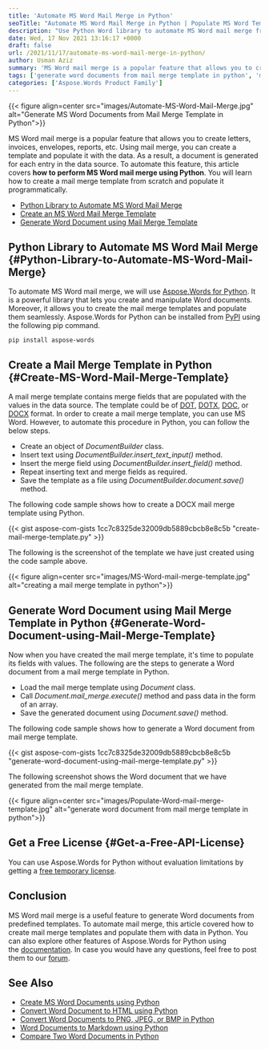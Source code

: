 ```yaml
---
title: 'Automate MS Word Mail Merge in Python'
seoTitle: "Automate MS Word Mail Merge in Python | Populate MS Word Templates"
description: "Use Python Word library to automate MS Word mail merge from within the Python applications. Generate Word documents from templates dynamically."
date: Wed, 17 Nov 2021 13:16:17 +0000
draft: false
url: /2021/11/17/automate-ms-word-mail-merge-in-python/
author: Usman Aziz
summary: 'MS Word mail merge is a popular feature that allows you to create letters, invoices, envelopes, reports, etc. Using mail merge, you can create a template and populate it with the data. As a result, a document is generated for each entry in the data source. To automate this feature, this article covers **how to perform MS Word mail merge using Python**. You will learn how to create a mail merge template from scratch and populate it programmatically.'
tags: ['generate word documents from mail merge template in python', 'mail merge in ms word using python', 'perform ms word mail merge in python']
categories: ['Aspose.Words Product Family']
---
```




{{< figure align=center src="images/Automate-MS-Word-Mail-Merge.jpg" alt="Generate MS Word Documents from Mail Merge Template in Python">}}


MS Word mail merge is a popular feature that allows you to create letters, invoices, envelopes, reports, etc. Using mail merge, you can create a template and populate it with the data. As a result, a document is generated for each entry in the data source. To automate this feature, this article covers **how to perform MS Word mail merge using Python**. You will learn how to create a mail merge template from scratch and populate it programmatically.

*   [Python Library to Automate MS Word Mail Merge][1]
*   [Create an MS Word Mail Merge Template][2]
*   [Generate Word Document using Mail Merge Template][3]

## Python Library to Automate MS Word Mail Merge {#Python-Library-to-Automate-MS-Word-Mail-Merge}

To automate MS Word mail merge, we will use [Aspose.Words for Python][4]. It is a powerful library that lets you create and manipulate Word documents. Moreover, it allows you to create the mail merge templates and populate them seamlessly. Aspose.Words for Python can be installed from [PyPI][5] using the following pip command.

```
pip install aspose-words 
```

## Create a Mail Merge Template in Python {#Create-MS-Word-Mail-Merge-Template}

A mail merge template contains merge fields that are populated with the values in the data source. The template could be of [DOT][6], [DOTX][7], [DOC][8], or [DOCX][9] format. In order to create a mail merge template, you can use MS Word. However, to automate this procedure in Python, you can follow the below steps.

*   Create an object of _DocumentBuilder_ class.
*   Insert text using _DocumentBuilder.insert\_text\_input()_ method.
*   Insert the merge field using _DocumentBuilder.insert\_field()_ method.
*   Repeat inserting text and merge fields as required.
*   Save the template as a file using _DocumentBuilder.document.save()_ method.

The following code sample shows how to create a DOCX mail merge template using Python.

{{< gist aspose-com-gists 1cc7c8325de32009db5889cbcb8e8c5b "create-mail-merge-template.py" >}}

The following is the screenshot of the template we have just created using the code sample above.



{{< figure align=center src="images/MS-Word-mail-merge-template.jpg" alt="creating a mail merge template in python">}}


## Generate Word Document using Mail Merge Template in Python {#Generate-Word-Document-using-Mail-Merge-Template}

Now when you have created the mail merge template, it's time to populate its fields with values. The following are the steps to generate a Word document from a mail merge template in Python.

*   Load the mail merge template using _Document_ class.
*   Call _Document.mail\_merge.execute()_ method and pass data in the form of an array.
*   Save the generated document using _Document.save()_ method.

The following code sample shows how to generate a Word document from mail merge template.

{{< gist aspose-com-gists 1cc7c8325de32009db5889cbcb8e8c5b "generate-word-document-using-mail-merge-template.py" >}}

The following screenshot shows the Word document that we have generated from the mail merge template.



{{< figure align=center src="images/Populate-Word-mail-merge-template.jpg" alt="generate word document from mail merge template in python">}}


## Get a Free License {#Get-a-Free-API-License}

You can use Aspose.Words for Python without evaluation limitations by getting a [free temporary license][10].

## Conclusion

MS Word mail merge is a useful feature to generate Word documents from predefined templates. To automate mail merge, this article covered how to create mail merge templates and populate them with data in Python. You can also explore other features of Aspose.Words for Python using the [documentation][11]. In case you would have any questions, feel free to post them to our [forum][12].

## See Also

*   [Create MS Word Documents using Python][13]
*   [Convert Word Document to HTML using Python][14]
*   [Convert Word Documents to PNG, JPEG, or BMP in Python][15]
*   [Word Documents to Markdown using Python][16]
*   [Compare Two Word Documents in Python][17]




[1]: #Python-Library-to-Automate-MS-Word-Mail-Merge
[2]: #Create-MS-Word-Mail-Merge-Template
[3]: #Generate-Word-Document-using-Mail-Merge-Template
[4]: https://products.aspose.com/words/python/
[5]: https://pypi.org/project/aspose-words/
[6]: https://docs.fileformat.com/word-processing/dot/
[7]: https://docs.fileformat.com/word-processing/dotx/
[8]: https://docs.fileformat.com/word-processing/doc/
[9]: https://docs.fileformat.com/word-processing/docx/
[10]: https://purchase.aspose.com/temporary-license
[11]: https://docs.aspose.com/words/python/product-overview/
[12]: https://forum.aspose.com/
[13]: https://blog.aspose.com/2021/10/28/create-word-documents-using-python/
[14]: https://blog.aspose.com/2021/11/01/convert-word-to-html-in-python/
[15]: https://blog.aspose.com/2021/11/04/convert-word-to-png-jpg-bmp-in-python/
[16]: https://blog.aspose.com/2021/11/05/convert-word-to-markdown-using-python/
[17]: https://blog.aspose.com/2021/11/11/compare-two-word-documents-in-python/




